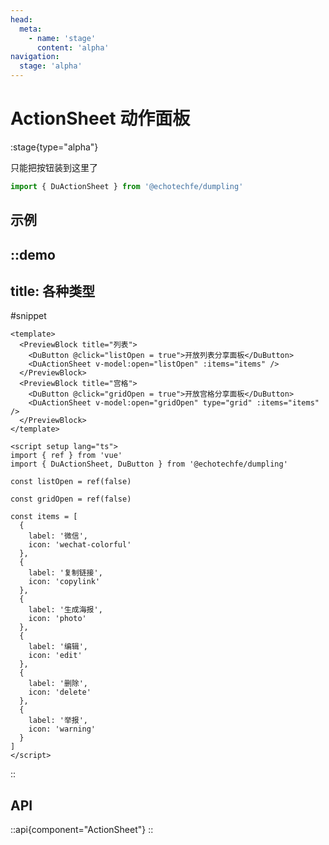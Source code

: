 ```yaml
---
head:
  meta:
    - name: 'stage'
      content: 'alpha'
navigation:
  stage: 'alpha'
---
```


# ActionSheet 动作面板

:stage{type="alpha"}

只能把按钮装到这里了

```ts
import { DuActionSheet } from '@echotechfe/dumpling'
```

## 示例

::demo
---
title: 各种类型
---
#snippet
```vue
<template>
  <PreviewBlock title="列表">
    <DuButton @click="listOpen = true">开放列表分享面板</DuButton>
    <DuActionSheet v-model:open="listOpen" :items="items" />
  </PreviewBlock>
  <PreviewBlock title="宫格">
    <DuButton @click="gridOpen = true">开放宫格分享面板</DuButton>
    <DuActionSheet v-model:open="gridOpen" type="grid" :items="items" />
  </PreviewBlock>
</template>

<script setup lang="ts">
import { ref } from 'vue'
import { DuActionSheet, DuButton } from '@echotechfe/dumpling'

const listOpen = ref(false)

const gridOpen = ref(false)

const items = [
  {
    label: '微信',
    icon: 'wechat-colorful'
  },
  {
    label: '复制链接',
    icon: 'copylink'
  },
  {
    label: '生成海报',
    icon: 'photo'
  },
  {
    label: '编辑',
    icon: 'edit'
  },
  {
    label: '删除',
    icon: 'delete'
  },
  {
    label: '举报',
    icon: 'warning'
  }
]
</script>
```
::

## API

::api{component="ActionSheet"}
::
